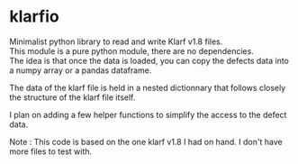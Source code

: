 # klarfio
Minimalist python library to read and write Klarf v1.8 files. <br/>
This module is a pure python module, there are no dependencies.<br/>
The idea is that once the data is loaded, you can copy the defects data into a numpy array or a pandas dataframe.<br/>

The data of the klarf file is held in a nested dictionnary that follows closely the structure of the klarf file itself.

I plan on adding a few helper functions to simplify the access to the defect data.

Note : This code is based on the one klarf v1.8 I had on hand. I don't have more files to test with.
